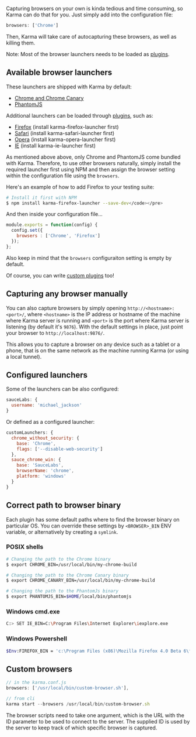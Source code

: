 Capturing browsers on your own is kinda tedious and time consuming,
so Karma can do that for you. Just simply add into the configuration file:

```javascript
browsers: ['Chrome']
```

Then, Karma will take care of autocapturing these browsers, as well as killing them.

Note: Most of the browser launchers needs to be loaded as [plugins].

## Available browser launchers
These launchers are shipped with Karma by default:
- [Chrome and Chrome Canary]
- [PhantomJS]

Additional launchers can be loaded through [plugins], such as:
- [Firefox] (install karma-firefox-launcher first)
- [Safari] (install karma-safari-launcher first)
- [Opera] (install karma-opera-launcher first)
- [IE] (install karma-ie-launcher first)

As mentioned above above, only Chrome and PhantomJS come bundled with Karma. Therefore, to use other browsers naturally,
simply install the required launcher first using NPM and then assign the browser setting within the configuration file using the `browsers`.

Here's an example of how to add Firefox to your testing suite:

```bash
# Install it first with NPM
$ npm install karma-firefox-launcher --save-dev</code></pre>
```

And then inside your configuration file...

```javascript
module.exports = function(config) {
  config.set({
    browsers : ['Chrome', 'Firefox']
  });
};
```

Also keep in mind that the `browsers` configuraiton setting is empty by default.

Of course, you can write [custom plugins] too!

## Capturing any browser manually

You can also capture browsers by simply opening `http://<hostname>:<port>/`, where `<hostname>` is the IP address or hostname of the machine where Karma server is running and `<port>` is the port where Karma server is listening (by default it's `9876`). With the default settings in place, just point your browser to `http://localhost:9876/`.

This allows you to capture a browser on any device such as a tablet or a phone, that is on the same network as the machine running Karma (or using a local tunnel).


## Configured launchers
Some of the launchers can be also configured:

```javascript
sauceLabs: {
  username: 'michael_jackson'
}
```

Or defined as a configured launcher:

```javascript
customLaunchers: {
  chrome_without_security: {
    base: 'Chrome',
    flags: ['--disable-web-security']
  },
  sauce_chrome_win: {
    base: 'SauceLabs',
    browserName: 'chrome',
    platform: 'windows'
  }
}
```


## Correct path to browser binary
Each plugin has some default paths where to find the browser binary on particular OS.
You can override these settings by `<BROWSER>_BIN` ENV variable, or alternatively by creating a `symlink`.

### POSIX shells
```bash
# Changing the path to the Chrome binary
$ export CHROME_BIN=/usr/local/bin/my-chrome-build

# Changing the path to the Chrome Canary binary
$ export CHROME_CANARY_BIN=/usr/local/bin/my-chrome-build

# Changing the path to the PhantomJs binary
$ export PHANTOMJS_BIN=$HOME/local/bin/phantomjs
```

### Windows cmd.exe
```bash
C:> SET IE_BIN=C:\Program Files\Internet Explorer\iexplore.exe
```

### Windows Powershell
```bash
$Env:FIREFOX_BIN = 'c:\Program Files (x86)\Mozilla Firefox 4.0 Beta 6\firefox.exe'
```

## Custom browsers
```javascript
// in the karma.conf.js
browsers: ['/usr/local/bin/custom-browser.sh'],

// from cli
karma start --browsers /usr/local/bin/custom-browser.sh
```
The browser scripts need to take one argument, which is the URL with the ID
parameter to be used to connect to the server. The supplied ID is used
by the server to keep track of which specific browser is captured.



[Chrome and Chrome Canary]: https://github.com/karma-runner/karma-chrome-launcher
[PhantomJS]: https://github.com/karma-runner/karma-phantomjs-launcher
[Firefox]: https://github.com/karma-runner/karma-firefox-launcher
[Safari]: https://github.com/karma-runner/karma-safari-launcher
[IE]: https://github.com/karma-runner/karma-ie-launcher
[Opera]: https://github.com/karma-runner/karma-opera-launcher
[SauceLabs]: https://github.com/karma-runner/karma-sauce-launcher
[custom plugins]: ../dev/plugins.html
[plugins]: plugins.html
